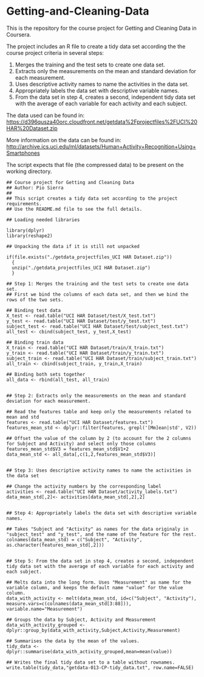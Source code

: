# Getting-and-Cleaning-Data
This is the repository for the course project for Getting and Cleaning Data in Coursera.

The project includes an R file to create a tidy data set according the the course project criteria in several steps:

1. Merges the training and the test sets to create one data set.
2. Extracts only the measurements on the mean and standard deviation for each measurement. 
3. Uses descriptive activity names to name the activities in the data set.
4. Appropriately labels the data set with descriptive variable names. 
5. From the data set in step 4, creates a second, independent tidy data set with the average of each variable for each activity and each subject.

The data used can be found in:
https://d396qusza40orc.cloudfront.net/getdata%2Fprojectfiles%2FUCI%20HAR%20Dataset.zip 

More information on the data can be found in:
http://archive.ics.uci.edu/ml/datasets/Human+Activity+Recognition+Using+Smartphones 

The script expects that file (the compressed data) to be present on the working directory.


```
## Course project for Getting and Cleaning Data
## Author: Pio Sierra
## 
## This script creates a tidy data set according to the project requirements.
## Use the README.md file to see the full details.

## Loading needed libraries

library(dplyr)
library(reshape2)

## Unpacking the data if it is still not unpacked

if(file.exists("./getdata_projectfiles_UCI HAR Dataset.zip"))
  {
  unzip("./getdata_projectfiles_UCI HAR Dataset.zip")
  }

## Step 1: Merges the training and the test sets to create one data set.
## First we bind the columns of each data set, and then we bind the rows of the two sets.

## Binding test data
X_test <- read.table("UCI HAR Dataset/test/X_test.txt")
y_test <- read.table("UCI HAR Dataset/test/y_test.txt")
subject_test <- read.table("UCI HAR Dataset/test/subject_test.txt")
all_test <- cbind(subject_test, y_test,X_test)

## Binding train data
X_train <- read.table("UCI HAR Dataset/train/X_train.txt")
y_train <- read.table("UCI HAR Dataset/train/y_train.txt")
subject_train <- read.table("UCI HAR Dataset/train/subject_train.txt")
all_train <- cbind(subject_train, y_train,X_train)

## Binding both sets together
all_data <- rbind(all_test, all_train)


## Step 2: Extracts only the measurements on the mean and standard deviation for each measurement. 

## Read the features table and keep only the measurements related to mean and std
features <- read.table("UCI HAR Dataset/features.txt")    
features_mean_std <- dplyr::filter(features, grepl('[Mm]ean|std', V2))

## Offset the value of the column by 2 (to account for the 2 columns for Subject and Activity) and select only those columns
features_mean_std$V3 = features_mean_std$V1+2
data_mean_std <- all_data[,c(1,2,features_mean_std$V3)]


## Step 3: Uses descriptive activity names to name the activities in the data set

## Change the activity numbers by the corresponding label
activities <- read.table("UCI HAR Dataset/activity_labels.txt")
data_mean_std[,2]<- activities[data_mean_std[,2],2]


## Step 4: Appropriately labels the data set with descriptive variable names. 

## Takes "Subject and "Activity" as names for the data originaly in "subject_test" and "y_test", and the name of the feature for the rest.
colnames(data_mean_std) = c("Subject", "Activity", as.character(features_mean_std[,2]))


## Step 5: From the data set in step 4, creates a second, independent tidy data set with the average of each variable for each activity and each subject.

## Melts data into the long form. Uses "Measurement" as name for the variable column, and keeps the default name "value" for the value column.
data_with_activity <- melt(data_mean_std, id=c("Subject", "Activity"), measure.vars=c(colnames(data_mean_std[3:88])), variable.name="Measurement")

## Groups the data by Subject, Activity and Measurement
data_with_activity_grouped <- dplyr::group_by(data_with_activity,Subject,Activity,Measurement)

## Summarises the data by the mean of the values.
tidy_data <- dplyr::summarise(data_with_activity_grouped,mean=mean(value))

## Writes the final tidy data set to a table without rownames.
write.table(tidy_data,"getdata-013-CP-tidy_data.txt", row.name=FALSE)
```
